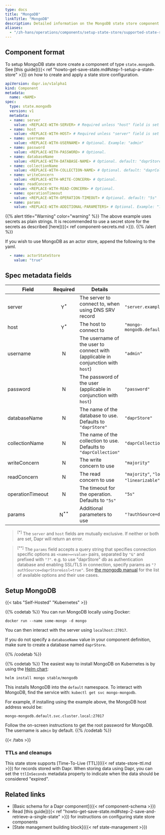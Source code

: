 ```yaml
---
type: docs
title: "MongoDB"
linkTitle: "MongoDB"
description: Detailed information on the MongoDB state store component
aliases:
  - "/zh-hans/operations/components/setup-state-store/supported-state-stores/setup-mongodb/"
---
```


## Component format

To setup MongoDB state store create a component of type `state.mongodb`. See [this guide]({{< ref "howto-get-save-state.md#step-1-setup-a-state-store" >}}) on how to create and apply a state store configuration.


```yaml
apiVersion: dapr.io/v1alpha1
kind: Component
metadata:
  name: <NAME>
spec:
  type: state.mongodb
  version: v1
  metadata:
  - name: server
    value: <REPLACE-WITH-SERVER> # Required unless "host" field is set . Example: "server.example.com"
  - name: host
    value: <REPLACE-WITH-HOST> # Required unless "server" field is set . Example: "mongo-mongodb.default.svc.cluster.local:27017"
  - name: username
    value: <REPLACE-WITH-USERNAME> # Optional. Example: "admin"
  - name: password
    value: <REPLACE-WITH-PASSWORD> # Optional.
  - name: databaseName
    value: <REPLACE-WITH-DATABASE-NAME> # Optional. default: "daprStore"
  - name: collectionName
    value: <REPLACE-WITH-COLLECTION-NAME> # Optional. default: "daprCollection"
  - name: writeConcern
    value: <REPLACE-WITH-WRITE-CONCERN> # Optional.
  - name: readConcern
    value: <REPLACE-WITH-READ-CONCERN> # Optional.
  - name: operationTimeout
    value: <REPLACE-WITH-OPERATION-TIMEOUT> # Optional. default: "5s"
  - name: params
    value: <REPLACE-WITH-ADDITIONAL-PARAMETERS> # Optional. Example: "?authSource=daprStore&ssl=true"
```

{{% alert title="Warning" color="warning" %}}
The above example uses secrets as plain strings. It is recommended to use a secret store for the secrets as described [here]({{< ref component-secrets.md >}}).
{{% /alert %}}

If you wish to use MongoDB as an actor store, append the following to the yaml.

```yaml
  - name: actorStateStore
    value: "true"
```


## Spec metadata fields

| Field              | Required | Details | Example |
|--------------------|:--------:|---------|---------|
| server             | Y<sup>*</sup> | The server to connect to, when using DNS SRV record | `"server.example.com"`
| host               | Y<sup>*</sup> | The host to connect to | `"mongo-mongodb.default.svc.cluster.local:27017"`
| username           | N        | The username of the user to connect with (applicable in conjunction with `host`) | `"admin"`
| password           | N        | The password of the user (applicable in conjunction with `host`) | `"password"`
| databaseName       | N        | The name of the database to use. Defaults to `"daprStore"` | `"daprStore"`
| collectionName     | N        | The name of the collection to use. Defaults to `"daprCollection"` | `"daprCollection"`
| writeConcern       | N        | The write concern to use | `"majority"`
| readConcern        | N        | The read concern to use  | `"majority"`, `"local"`,`"available"`, `"linearizable"`, `"snapshot"`
| operationTimeout   | N        | The timeout for the operation. Defaults to `"5s"` | `"5s"`
| params             | N<sup>**</sup> | Additional parameters to use | `"?authSource=daprStore&ssl=true"`

> <sup>[*]</sup> The `server` and `host` fields are mutually exclusive. If neither or both are set, Dapr will return an error.

> <sup>[**]</sup> The `params` field accepts a query string that specifies connection specific options as `<name>=<value>` pairs, separated by `"&"` and prefixed with `"?"`. e.g. to use "daprStore" db as authentication database and enabling SSL/TLS in connection, specify params as `"?authSource=daprStore&ssl=true"`. See [the mongodb manual](https://docs.mongodb.com/manual/reference/connection-string/#std-label-connections-connection-options) for the list of available options and their use cases.

## Setup MongoDB

{{< tabs "Self-Hosted" "Kubernetes" >}}

{{% codetab %}}
You can run MongoDB locally using Docker:

```
docker run --name some-mongo -d mongo
```

You can then interact with the server using `localhost:27017`.

If you do not specify a `databaseName` value in your component definition, make sure to create a database named `daprStore`.

{{% /codetab %}}

{{% codetab %}}
The easiest way to install MongoDB on Kubernetes is by using the [Helm chart](https://github.com/helm/charts/tree/master/stable/mongodb):

```
helm install mongo stable/mongodb
```

This installs MongoDB into the `default` namespace.
To interact with MongoDB, find the service with: `kubectl get svc mongo-mongodb`.

For example, if installing using the example above, the MongoDB host address would be:

`mongo-mongodb.default.svc.cluster.local:27017`


Follow the on-screen instructions to get the root password for MongoDB.
The username is `admin` by default.
{{% /codetab %}}

{{< /tabs >}}

### TTLs and cleanups

This state store supports [Time-To-Live (TTL)]({{< ref state-store-ttl.md >}}) for records stored with Dapr. When storing data using Dapr, you can set the `ttlInSeconds` metadata property to indicate when the data should be considered "expired".

## Related links
- [Basic schema for a Dapr component]({{< ref component-schema >}})
- Read [this guide]({{< ref "howto-get-save-state.md#step-2-save-and-retrieve-a-single-state" >}}) for instructions on configuring state store components
- [State management building block]({{< ref state-management >}})
